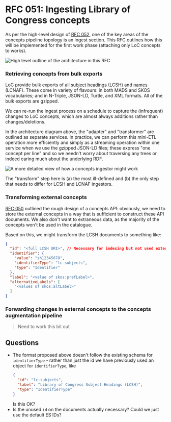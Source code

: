 # RFC 051: Ingesting Library of Congress concepts

As per the high-level design of [RFC 052](https://github.com/wellcomecollection/docs/pull/83), one of the key areas of the concepts pipeline topology is an ingest section. This RFC outlines how this will be implemented for the first work phase (attaching only LoC concepts to works).

![High level outline of the architecture in this RFC](https://user-images.githubusercontent.com/4429247/177178393-8fd615f1-f178-4a0a-83b2-a1d5ee09634f.png)

### Retrieving concepts from bulk exports
LoC provide bulk exports of all [subject headings](https://id.loc.gov/authorities/subjects.html) (LCSH) and [names](https://id.loc.gov/authorities/names.html) (LCNAF). These come in variety of flavours: in both MADS and SKOS vocabularies; and in N-Triple, JSON-LD, Turtle, and XML formats. All of the bulk exports are gzipped.

We can re-run the ingest process on a schedule to capture the (infrequent) changes to LoC concepts, which are almost always additions rather than changes/deletions. 

In the architecture diagram above, the "adapter" and "transformer" are outlined as separate services. In practice, we can perform this mini-ETL operation more efficiently and simply as a streaming operation within one service when we use the gzipped JSON-LD files; these express "one concept per line" and so we needn't worry about traversing any trees or indeed caring much about the underlying RDF.

![A more detailed view of how a concepts ingestor might work](https://user-images.githubusercontent.com/4429247/177571629-56f7dd7b-9c43-4f38-bb11-aae53ed0c2e6.png)

The "transform" step here is (a) the most ill-defined and (b) the only step that needs to differ for LCSH and LCNAF ingestors.

### Transforming external concepts 

[RFC 050](https://github.com/wellcomecollection/docs/tree/main/rfcs/050-concepts-api) outlined the rough design of a concepts API: obviously, we need to store the external concepts in a way that is sufficient to construct these API documents. We also don't want to extraneous data, as the majority of the concepts won't be used in the catalogue. 

Based on this, we might transform the LCSH documents to something like:

```json
{
  "id": "<full LCSH URI>", // Necessary for indexing but not used externally
  "identifier": {
    "value": "sh12345678",
    "identifierType": "lc-subjects",
    "type": "Identifier"
  },
  "label": "<value of skos:prefLabel>",
  "alternativeLabels": [
    "<values of skos:altLabel>"
  ]
}
```
### Forwarding changes in external concepts to the concepts augmentation pipeline

> Need to work this bit out



## Questions

- The format proposed above doesn't follow the existing schema for `identifierType` - rather than just the id we have previously used an object for `identifierType`, like
  ```json
  {
    "id": "lc-subjects",
    "label": "Library of Congress Subject Headings (LCSH)",
    "type": "IdentifierType"
  }
  ```
  Is this OK?
- Is the unused `id` on the documents actually necessary? Could we just use the default ES IDs?

